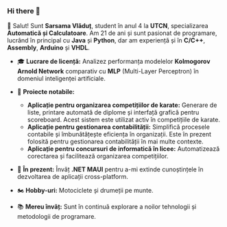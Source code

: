 ### Hi there 👋


👋 Salut! Sunt **Sarsama Vlăduț**, student în anul 4 la **UTCN**, specializarea **Automatică și Calculatoare**. Am 21 de ani și sunt pasionat de programare, lucrând în principal cu **Java** și **Python**, dar am experiență și în **C/C++**, **Assembly**, **Arduino** și **VHDL**.

- 🎓 **Lucrare de licență:** Analizez performanța modelelor **Kolmogorov Arnold Network** comparativ cu **MLP** (Multi-Layer Perceptron) în domeniul inteligenței artificiale.
- 🚀 **Proiecte notabile:**
  - **Aplicație pentru organizarea competițiilor de karate:** Generare de liste, printare automată de diplome și interfață grafică pentru scoreboard. Acest sistem este utilizat activ în competițiile de karate.
  - **Aplicație pentru gestionarea contabilității:** Simplifică procesele contabile și îmbunătățește eficiența în organizații. Este în prezent folosită pentru gestionarea contabilității în mai multe contexte.
  - **Aplicație pentru concursuri de informatică în licee:** Automatizează corectarea și facilitează organizarea competițiilor.

- 🌱 **În prezent:** Învăț **.NET MAUI** pentru a-mi extinde cunoștințele în dezvoltarea de aplicații cross-platform.
- 🏍 **Hobby-uri:** Motociclete și drumeții pe munte.
- 📚 **Mereu învăț:** Sunt în continuă explorare a noilor tehnologii și metodologii de programare.
